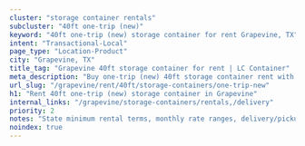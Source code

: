 ```yaml
---
cluster: "storage container rentals"
subcluster: "40ft one-trip (new)"
keyword: "40ft one-trip (new) storage container for rent Grapevine, TX"
intent: "Transactional-Local"
page_type: "Location-Product"
city: "Grapevine, TX"
title_tag: "Grapevine 40ft storage container for rent | LC Container"
meta_description: "Buy one-trip (new) 40ft storage container rent with local delivery in Grapevine, TX. LC Container — local Since 2003. Request a fast quote today."
url_slug: "/grapevine/rent/40ft/storage-containers/one-trip-new"
h1: "Rent 40ft one-trip (new) storage container in Grapevine"
internal_links: "/grapevine/storage-containers/rentals,/delivery"
priority: 2
notes: "State minimum rental terms, monthly rate ranges, delivery/pickup fees, service area."
noindex: true
---
```


<!-- TODO: Add unique city/inventory copy, images, and internal links here. -->
